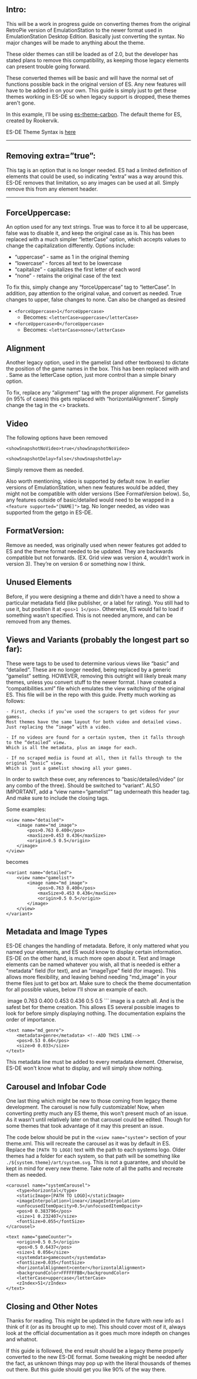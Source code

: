 ## Intro:

This will be a work in progress guide on converting themes from the original RetroPie version of EmulationStation to the newer format used in EmulationStation Desktop Edition. Basically just converting the syntax. No major changes will be made to anything about the theme. 

These older themes can still be loaded as of 2.0, but the developer has stated plans to remove this compatibility, as keeping those legacy elements can present trouble going forward.

These converted themes will be basic and will have the normal set of functions possible back in the original version of ES. Any new features will have to be added in on your own. This guide is simply just to get these themes working in ES-DE so when legacy support is dropped, these themes aren't gone.

In this example, I’ll be using [es-theme-carbon](https://github.com/RetroPie/es-theme-carbon). The default theme for ES, created by Rookervik.

ES-DE Theme Syntax is [here](https://gitlab.com/es-de/emulationstation-de/-/blob/master/THEMES.md)

---

## Removing extra=”true”:

This tag is an option that is no longer needed. ES had a limited definition of elements that could be used, so indicating “extra” was a way around this. ES-DE removes that limitation, so any images can be used at all. Simply remove this from any element header.

---

## ForceUppercase:

An option used for any text strings. True was to force it to all be uppercase, false was to disable it, and keep the original case as is. This has been replaced with a much simpler “letterCase” option, which accepts values to change the capitalization differently. Options include: 

-   “uppercase” - same as 1 in the original theming
-   “lowercase” - forces all text to be lowercase
-   “capitalize” - capitalizes the first letter of each word
-   “none” - retains the original case of the text

To fix this, simply change any “forceUppercase” tag to “letterCase”. In addition, pay attention to the original value, and convert as needed. True changes to upper, false changes to none. Can also be changed as desired 

-   `<forceUppercase>1</forceUppercase>`
	-   Becomes: `<letterCase>uppercase</letterCase>`
-   `<forceUppercase>0</forceUppercase>`
	-   Becomes: `<letterCase>none</letterCase>`


## Alignment

Another legacy option, used in the gamelist (and other textboxes) to dictate the position of the game names in the box. This has been replaced with <horizontalAlignment> and <verticalAlignment>. Same as the letterCase option, just more control than a simple binary option. 

To fix, replace any “alignment” tag with the proper alignment. For gamelists (in 95% of cases) this gets replaced with “horizontalAlignment”. Simply change the tag in the <> brackets. 

## Video

The following options have been removed

`<showSnapshotNoVideo>true</showSnapshotNoVideo>`

`<showSnapshotDelay>false</showSnapshotDelay>`

Simply remove them as needed.

Also worth mentioning, video is supported by default now. In earlier versions of EmulationStation, when new features would be added, they might not be compatible with older versions (See FormatVersion below). So, any features outside of basic/detailed would need to be wrapped in a `<feature supported="[NAME]">` tag. No longer needed, as video was supported from the getgo in ES-DE.

## FormatVersion:

Remove as needed, was originally used when newer features got added to ES and the theme format needed to be updated. They are backwards compatible but not forwards. (EX. Grid view was version 4, wouldn’t work in version 3). They’re on version 6 or something now I think.

## Unused Elements

Before, if you were designing a theme and didn't have a need to show a particular metadata field (like publisher, or a label for rating). You still had to use it, but position it at `<pos>1 1</pos>`. Otherwise, ES would fail to load if something wasn't specified. This is not needed anymore, and can be removed from any themes.

## Views and Variants (probably the longest part so far):

These were tags to be used to determine various views like “basic” and “detailed”. These are no longer needed, being replaced by a generic “gamelist” setting. HOWEVER, removing this outright will likely break many themes, unless you convert stuff to the newer format. I have created a “compatibilities.xml” file which emulates the view switching of the original ES. This file will be in the repo with this guide. Pretty much working as follows:

	- First, checks if you’ve used the scrapers to get videos for your games. 
	Most themes have the same layout for both video and detailed views. Just replacing the “image” with a video. 

	- If no videos are found for a certain system, then it falls through to the “detailed” view. 
	Which is all the metadata, plus an image for each.

	- If no scraped media is found at all, then it falls through to the original “basic” view. 
	Which is just a gamelist showing all your games. 

In order to switch these over, any references to “basic/detailed/video” (or any combo of the three). Should be switched to “variant”. ALSO IMPORTANT, add a “view name=”gamelist”” tag underneath this header tag. And make sure to include the closing tags.

Some examples:

```
<view name="detailed">
	<image name="md_image">
		<pos>0.763 0.400</pos>
		<maxSize>0.453 0.436</maxSize>
		<origin>0.5 0.5</origin>
	</image>
</view>
```
becomes

```
<variant name="detailed">
	<view name="gamelist">
		<image name="md_image">
			<pos>0.763 0.400</pos>
			<maxSize>0.453 0.436</maxSize>
			<origin>0.5 0.5</origin>
		</image>
	</view>
</variant>
```

## Metadata and Image Types

ES-DE changes the handling of metadata. Before, it only mattered what you named your elements, and ES would know to display certain information. ES-DE on the other hand, is much more open about it. Text and Image elements can be named whatever you wish, all that is needed is either a "metadata" field (for text), and an "imageType" field (for images). This allows more flexibility, and leaving behind needing "md_image" in your theme files just to get box art. Make sure to check the theme documentation for all possible values, below I'll show an example of each.

<image name="md_image">
	<imageType>image</imageType> <!--ADD THIS LINE-->
	<pos>0.763 0.400</pos>
	<maxSize>0.453 0.436</maxSize>
	<origin>0.5 0.5</origin>
</image>
```
image is a catch all. And is the safest bet for theme creation. This allows ES several possible images to look for before simply displaying nothing. The documentation explains the order of importance.

```
<text name="md_genre">
	<metadata>genre</metadata> <!--ADD THIS LINE-->
	<pos>0.53 0.66</pos>
	<size>0 0.033</size>
</text>
```
This metadata line must be added to every metadata element. Otherwise, ES-DE won't know what to display, and will simply show nothing.

## Carousel and Infobar Code 

One last thing which might be new to those coming from legacy theme development. The carousel is now fully customizable! Now, when converting pretty much any ES theme, this won't present much of an issue. As it wasn't until relatively later on that carousel could be edited. Though for some themes that took advantage of it may this present an issue.

The code below should be put in the `<view name="system">` section of your theme.xml. This will recreate the carousel as it was by default in ES. Replace the `[PATH TO LOGO]` text with the path to each systems logo. Older themes had a folder for each system, so that path will be something like `./${system.theme}/art/system.svg`. This is not a guarantee, and should be kept in mind for every new theme. Take note of all the paths and recreate them as needed.

```
<carousel name="systemCarousel">
	<type>horizontal</type>
	<staticImage>[PATH TO LOGO]</staticImage>
	<imageInterpolation>linear</imageInterpolation>
	<unfocusedItemOpacity>0.5</unfocusedItemOpacity>
	<pos>0 0.383796</pos>
	<size>1 0.232407</size>
	<fontSize>0.055</fontSize>
</carousel>

<text name="gameCounter">
	<origin>0.5 0.5</origin>
	<pos>0.5 0.6437</pos>
	<size>1 0.056</size>
	<systemdata>gamecount</systemdata>
	<fontSize>0.035</fontSize>
	<horizontalAlignment>center</horizontalAlignment>
	<backgroundColor>FFFFFFBB</backgroundColor>
	<letterCase>uppercase</letterCase>
	<zIndex>51</zIndex>
</text>
```

## Closing and Other Notes

Thanks for reading. This might be updated in the future with new info as I think of it (or as its brought up to me). This should cover most of it, always look at the official documentation as it goes much more indepth on changes and whatnot.

If this guide is followed, the end result should be a legacy theme properly converted to the new ES-DE format. Some tweaking might be needed after the fact, as unknown things may pop up with the literal thousands of themes out there. But this guide should get you like 90% of the way there. 
